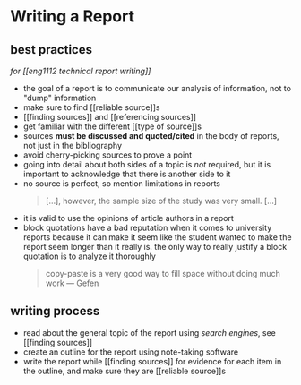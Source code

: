# Writing a Report

## best practices

_for [[eng1112 technical report writing]]_

- the goal of a report is to communicate our analysis of information, not to "dump" information
- make sure to find [[reliable source]]s
- [[finding sources]] and [[referencing sources]]
- get familiar with the different [[type of source]]s
- sources **must be discussed and quoted/cited** in the body of reports, not just in the bibliography
- avoid cherry-picking sources to prove a point
- going into detail about both sides of a topic is _not_ required, but it is important to acknowledge that there is another side to it
- no source is perfect, so mention limitations in reports
  > [&hellip;], however, the sample size of the study was very small. [&hellip;]
- it is valid to use the opinions of article authors in a report
- block quotations have a bad reputation when it comes to university reports because it can make it seem like the student wanted to make the report seem longer than it really is. the only way to really justify a block quotation is to analyze it thoroughly
  > copy-paste is a very good way to fill space without doing much work &mdash; Gefen

## writing process

- read about the general topic of the report using _search engines_, see [[finding sources]]
- create an outline for the report using note-taking software
- write the report while [[finding sources]] for evidence for each item in the outline, and make sure they are [[reliable source]]s
